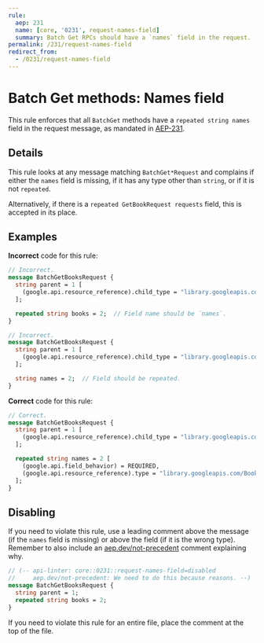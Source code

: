 ```yaml
---
rule:
  aep: 231
  name: [core, '0231', request-names-field]
  summary: Batch Get RPCs should have a `names` field in the request.
permalink: /231/request-names-field
redirect_from:
  - /0231/request-names-field
---
```


# Batch Get methods: Names field

This rule enforces that all `BatchGet` methods have a `repeated string names`
field in the request message, as mandated in [AEP-231][].

## Details

This rule looks at any message matching `BatchGet*Request` and complains if
either the `names` field is missing, if it has any type other than `string`, or
if it is not `repeated`.

Alternatively, if there is a `repeated GetBookRequest requests` field, this is
accepted in its place.

## Examples

**Incorrect** code for this rule:

```proto
// Incorrect.
message BatchGetBooksRequest {
  string parent = 1 [
    (google.api.resource_reference).child_type = "library.googleapis.com/Book"
  ];

  repeated string books = 2;  // Field name should be `names`.
}
```

```proto
// Incorrect.
message BatchGetBooksRequest {
  string parent = 1 [
    (google.api.resource_reference).child_type = "library.googleapis.com/Book"
  ];

  string names = 2;  // Field should be repeated.
}
```

**Correct** code for this rule:

```proto
// Correct.
message BatchGetBooksRequest {
  string parent = 1 [
    (google.api.resource_reference).child_type = "library.googleapis.com/Book"
  ];

  repeated string names = 2 [
    (google.api.field_behavior) = REQUIRED,
    (google.api.resource_reference).type = "library.googleapis.com/Book"
  ];
}
```

## Disabling

If you need to violate this rule, use a leading comment above the message (if
the `names` field is missing) or above the field (if it is the wrong type).
Remember to also include an [aep.dev/not-precedent][] comment explaining why.

```proto
// (-- api-linter: core::0231::request-names-field=disabled
//     aep.dev/not-precedent: We need to do this because reasons. --)
message BatchGetBooksRequest {
  string parent = 1;
  repeated string books = 2;
}
```

If you need to violate this rule for an entire file, place the comment at the
top of the file.

[aep-231]: https://aep.dev/231
[aep.dev/not-precedent]: https://aep.dev/not-precedent
